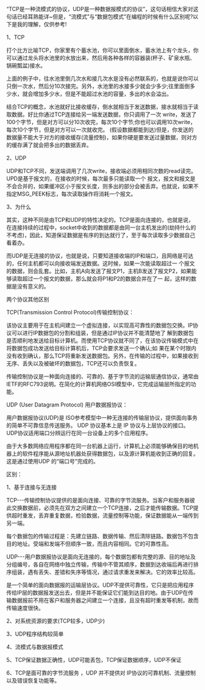 “TCP是一种流模式的协议，UDP是一种数据报模式的协议”，这句话相信大家对这句话已经耳熟能详\~但是，“流模式”与“数据包模式”在编程的时候有什么区别呢?以下是我的理解，仅供参考!

1、TCP

打个比方比喻TCP，你家里有个蓄水池，你可以里面倒水，蓄水池上有个龙头，你可以通过龙头将水池里的水放出来，然后用各种各样的容器装(杯子、矿泉水瓶、锅碗瓢盆)接水。

上面的例子中，往水池里倒几次水和接几次水是没有必然联系的，也就是说你可以只倒一次水，然后分10次接完。另外，水池里的水接多少就会少多少;往里面倒多少水，就会增加多少水，但是不能超过水池的容量，多出的水会溢出。

结合TCP的概念，水池就好比接收缓存，倒水就相当于发送数据，接水就相当于读取数据。好比你通过TCP连接给另一端发送数据，你只调用了一次
write，发送了100个字节，但是对方可以分10次收完，每次10个字节;你也可以调用10次write，每次10个字节，但是对方可以一次就收完。
(假设数据都能到达)但是，你发送的数据量不能大于对方的接收缓存(流量控制)，如果你硬是要发送过量数据，则对方的缓存满了就会把多出的数据丢弃。

2、UDP

UDP和TCP不同，发送端调用了几次write，接收端必须用相同次数的read读完。UPD是基于报文的，在接收的时候，每次最多只能读取一个
报文，报文和报文是不会合并的，如果缓冲区小于报文长度，则多出的部分会被丢弃。也就说，如果不指定MSG_PEEK标志，每次读取操作将消耗一个报文。

3、为什么

其实，这种不同是由TCP和UDP的特性决定的。TCP是面向连接的，也就是说，在连接持续的过程中，socket中收到的数据都是由同一台主机发出的(劫持什么的不考虑)，因此，知道保证数据是有序的到达就行了，至于每次读取多少数据自己看着办。

而UDP是无连接的协议，也就是说，只要知道接收端的IP和端口，且网络是可达的，任何主机都可以向接收端发送数据。这时候，如果一次能读取超过一
个报文的数据，则会乱套。比如，主机A向发送了报文P1，主机B发送了报文P2，如果能够读取超过一个报文的数据，那么就会将P1和P2的数据合并在了一
起，这样的数据是没有意义的。

两个协议其他区别

TCP(Transmission Control Protocol)传输控制协议：

该协议主要用于在主机间建立一个虚拟连接，以实现高可靠性的数据包交换。IP协议可以进行IP数据包的分割和组装，但是通过IP协议并不能清楚地了
解到数据包是否顺利地发送给目标计算机。而使用TCP协议就不同了，在该协议传输模式中在将数据包成功发送给目标计算机后，TCP会要求发送一个确认;如
果在某个时限内没有收到确认，那么TCP将重新发送数据包。另外，在传输的过程中，如果接收到无序、丢失以及被破坏的数据包，TCP还可以负责恢复。

传输控制协议是一种面向连接的、可靠的、基于字节流的运输层通信协议，通常由IETF的RFC793说明。在简化的计算机网络OSI模型中，它完成运输层所指定的功能。

UDP (User Datagram Protocol) 用户数据报协议：

用户数据报协议(UDP)是
ISO参考模型中一种无连接的传输层协议，提供面向事务的简单不可靠信息传送服务。 UDP
协议基本上是 IP 协议与上层协议的接口。
UDP协议适用端口分辨运行在同一台设备上的多个应用程序。

由于大多数网络应用程序都在同一台机器上运行，计算机上必须能够确保目的地机器上的软件程序能从源地址机器处获得数据包，以及源计算机能收到正确的回复。这是通过使用UDP
的“端口号”完成的。

区别：

1、基于连接与无连接

TCP---传输控制协议提供的是面向连接、可靠的字节流服务。当客户和服务器彼此交换数据前，必须先在双方之间建立一个TCP连接，之后才能传输数据。TCP提供超时重发，丢弃重复数据，检验数据，流量控制等功能，保证数据能从一端传到另一端。

每个数据包的传输过程是：先建立链路、数据传输、然后清除链路。数据包不包含目的地址。受端和发端不但顺序一致，而且内容相同。它的可靠性高。

UDP---用户数据报协议是面向无连接的，每个数据包都有完整的源、目的地址及分组编号，各自在网络中独立传输，传输中不管其顺序，数据到达收端后再进行排序组装，遇有丢失、差错和失序等情况，通过请求重发来解决。它的效率比较高。

是一个简单的面向数据报的运输层协议。UDP不提供可靠性，它只是把应用程序传给IP层的数据报发送出去，但是并不能保证它们能到达目的地。由于UDP在传输数据报前不用在客户和服务器之间建立一个连接，且没有超时重发等机制，故而传输速度很快。

2、对系统资源的要求(TCP较多，UDP少)

3、UDP程序结构较简单

4、流模式与数据报模式

5、TCP保证数据正确性，UDP可能丢包，TCP保证数据顺序，UDP不保证

6、TCP是面可靠的字节流服务 ，UDP 并不提供对
IP协议的可靠机制、流量控制以及错误恢复功能等。
